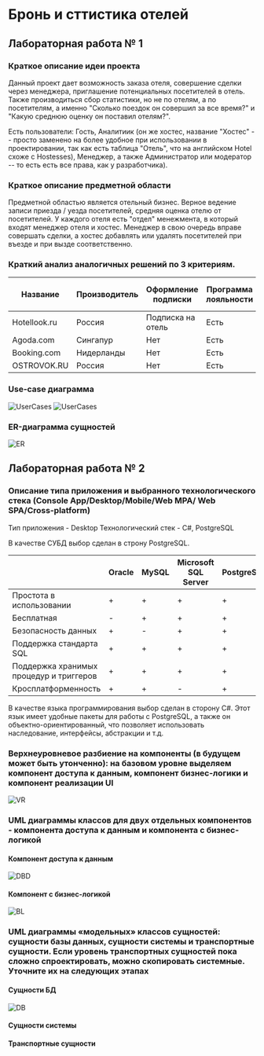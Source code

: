 # Бронь и сттистика отелей

## Лабораторная работа № 1

### Краткое описание идеи проекта

Данный проект дает возможность заказа отеля, совершение сделки через менеджера, приглашение потенциальных посетителей в отель.  Также производиться сбор статистики, но не по отелям, а по посетителям, а именно "Сколько поездок он совершил за все время?" и "Какую среднюю оценку он поставил отелям?". 

Есть пользователи: Гость, Аналитиик (он же хостес, название "Хостес" -- просто заменено на более удобное при использовании в проектировании, так как есть таблица "Отель", что на английском Hotel схоже с Hostesses), Менеджер, а также Администратор или модератор -- то есть есть все права, как у разработчика).

### Краткое описание предметной области

Предметной областью является отельный бизнес. Верное ведение записи приезда / уезда посетителей, средняя оценка отелю от посетителей. У каждого отеля есть "отдел" менежмента, в который входят менеджер отеля и хостес. Менеджер в свою очередь вправе совершать сделки, а хостес добавлять или удалять посетителей при въезде и при вызде соответственно. 


### Краткий анализ аналогичных решений по 3 критериям.

| Название      | Производитель    | Оформление подписки | Программа лояльности  | Отображение оценки пользователей | Обязательная регистрация |
| -------------- | ------------ | ----- | --------- | ---- | ---- |
| Hotellook.ru   | Россия | Подписка на отель | Есть | Есть  | Нет | 
| Agoda.com   | Сингапур | Нет | Есть | Нет  | Нет |
| Booking.com | Нидерланды | Нет | Есть | Есть | Нет | 
| OSTROVOK.RU | Россия | Нет | Есть | Нет  | Нет |

### Use-case диаграмма
![UserCases](./lab_01/docs/ppo_uc.png)
![UserCases](./lab_01/docs/ppo_uc_v2.png)

### ER-диаграмма сущностей
![ER](./lab_01/docs/ppo_er.png)

## Лабораторная работа № 2

### Описание типа приложения и выбранного технологического стека (Console App/Desktop/Mobile/Web MPA/ Web SPA/Cross-platform)
Тип приложения - Desktop
Технологический стек - C#, PostgreSQL

В качестве СУБД выбор сделан в строну PostgreSQL.


|  | Oracle | MySQL | Microsoft SQL Server | PostgreSQL |
| --- | --- | --- | --- | --- |
| Простота в использовании | + | + | + | + |
| Бесплатная | - | + | + | + |
| Безопасность данных | + | - | + | + |
| Поддержка стандарта SQL | + | + | + | + |
| Поддержка хранимых процедур и триггеров | + | + | + | + |
| Кросплатформенность | + | + | - | + |

В качестве языка программирования выбор сделан в сторону C#. Этот язык имеет удобные пакеты для работы с PostgreSQL, а также он объектно-ориентированный, что позволяет использовать наследование, интерфейсы, абстракции и т.д.
### Верхнеуровневое разбиение на компоненты (в будущем может быть утонченно): на базовом уровне выделяем компонент доступа к данным, компонент бизнес-логики и компонент реализации UI
![VR](./lab_02/docs/ppo_vr.png)


### UML диаграммы классов для двух отдельных компонентов - компонента доступа к данным и компонента с бизнес-логикой
#### Компонент доступа к данным
![DBD](./lab_02/docs/ppo_dbd.png)

#### Компонент с бизнес-логикой
![BL](./lab_02/docs/ppo_bl.png)

### UML диаграммы «модельных» классов сущностей: сущности базы данных, сущности системы и транспортные сущности. Если уровень транспортных сущностей пока сложно спроектировать, можно скопировать системные. Уточните их на следующих этапах

#### Сущности БД
![DB](./lab_02/docs/ppo_db.png)


#### Сущности системы

#### Транспортные сущности
